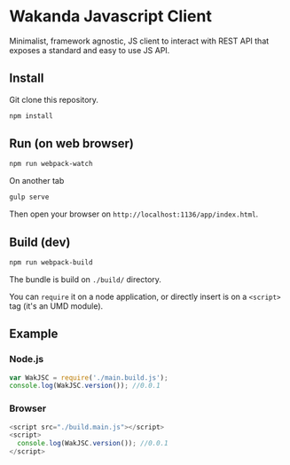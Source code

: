 # Wakanda Javascript Client

Minimalist, framework agnostic, JS client to interact with REST API that exposes a
standard and easy to use JS API.

## Install
Git clone this repository.

```bash
npm install
```

## Run (on web browser)

```bash
npm run webpack-watch
```

On another tab

```bash
gulp serve
```

Then open your browser on `http://localhost:1136/app/index.html`.

## Build (dev)

```bash
npm run webpack-build
```

The bundle is build on `./build/` directory.

You can `require` it on a node application, or directly insert is on a `<script>`
tag (it's an UMD module).

## Example

### Node.js
```js
var WakJSC = require('./main.build.js');
console.log(WakJSC.version()); //0.0.1
```

### Browser
```js
<script src="./build.main.js"></script>
<script>
  console.log(WakJSC.version()); //0.0.1
</script>
```
